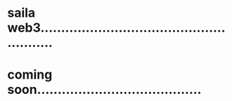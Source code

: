 # saila web3........................................................
# coming soon........................................
